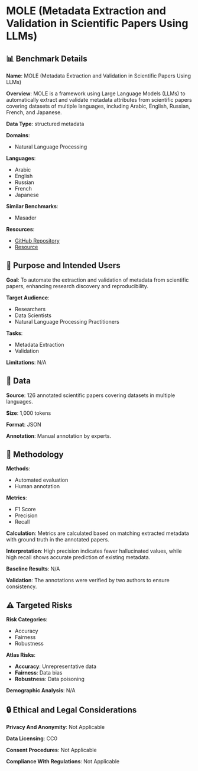 # MOLE (Metadata Extraction and Validation in Scientific Papers Using LLMs)

## 📊 Benchmark Details

**Name**: MOLE (Metadata Extraction and Validation in Scientific Papers Using LLMs)

**Overview**: MOLE is a framework using Large Language Models (LLMs) to automatically extract and validate metadata attributes from scientific papers covering datasets of multiple languages, including Arabic, English, Russian, French, and Japanese.

**Data Type**: structured metadata

**Domains**:
- Natural Language Processing

**Languages**:
- Arabic
- English
- Russian
- French
- Japanese

**Similar Benchmarks**:
- Masader

**Resources**:
- [GitHub Repository](https://github.com/IVUL-KAUST/MOLE)
- [Resource](https://huggingface.co/datasets/IVUL-KAUST/MOLE)

## 🎯 Purpose and Intended Users

**Goal**: To automate the extraction and validation of metadata from scientific papers, enhancing research discovery and reproducibility.

**Target Audience**:
-  Researchers
- Data Scientists
- Natural Language Processing Practitioners

**Tasks**:
- Metadata Extraction
- Validation

**Limitations**: N/A

## 💾 Data

**Source**: 126 annotated scientific papers covering datasets in multiple languages.

**Size**: 1,000 tokens

**Format**: JSON

**Annotation**: Manual annotation by experts.

## 🔬 Methodology

**Methods**:
- Automated evaluation
- Human annotation

**Metrics**:
- F1 Score
- Precision
- Recall

**Calculation**: Metrics are calculated based on matching extracted metadata with ground truth in the annotated papers.

**Interpretation**: High precision indicates fewer hallucinated values, while high recall shows accurate prediction of existing metadata.

**Baseline Results**: N/A

**Validation**: The annotations were verified by two authors to ensure consistency.

## ⚠️ Targeted Risks

**Risk Categories**:
- Accuracy
- Fairness
- Robustness

**Atlas Risks**:
- **Accuracy**: Unrepresentative data
- **Fairness**: Data bias
- **Robustness**: Data poisoning

**Demographic Analysis**: N/A

## 🔒 Ethical and Legal Considerations

**Privacy And Anonymity**: Not Applicable

**Data Licensing**: CC0

**Consent Procedures**: Not Applicable

**Compliance With Regulations**: Not Applicable
